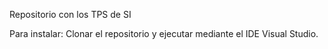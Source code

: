 Repositorio con los TPS de SI

Para instalar: Clonar el repositorio y ejecutar mediante el IDE Visual Studio.
